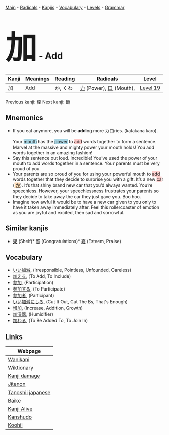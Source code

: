 <style> bigfont {font-size: 100px}</style>
[Main](../README.md) -
[Radicals](../radicals.md) -
[Kanjis](../kanjis.md) -
[Vocabulary](../vocabulary.md) -
[Levels](../levels.md) -
[Grammar](../grammar.md)
# <bigfont> 加</bigfont> - Add 

| Kanji | Meanings | Reading | Radicals | Level |
| --- | --- | --- | --- | --- |
| 加 | Add | か, くわ | [力](../radicals/力.md) (Power), [口](../radicals/口.md) (Mouth),  | [Level 19](../levels/wk_level19.md) |

Previous kanji: [煙](煙.md) Next kanji: [節](節.md) 

## Mnemonics
 * If you eat anymore, you will be<strong>&nbsp;add</strong>ing more カロries. (katakana karo).<br><br>Your <span style="background-color:#ADD8E6"> mouth</span> has the <span style="background-color:#ADD8E6"> power</span> to <span style="background-color:#ffcccb"> add</span> words together to form a sentence. Marvel at the massive and mighty power your mouth holds! You add words together in an amazing fashion!
* Say this sentence out loud. Incredible! You’ve used the power of your mouth to add words together in a sentence. Your parents must be very proud of you.
* Your parents are so proud of you for using your powerful mouth to <span style="background-color:#ffcccb"> add</span> words together that they decide to surprise you with a gift. It’s a new <span style="background-color:#ffcccb"> ca</span>r (<span style="background-color:#fed8b1"> [か](https://jisho.org/search/か)</span>). It’s that shiny brand new car that you’d always wanted. You’re speechless. However, your speechlessness frustrates your parents so they decide to take away the car they just gave you. Boo hoo.
* Imagine how awful it would be to have a new car given to you only to have it taken away immediately after. Feel this rollercoaster of emotion as you are joyful and excited, then sad and sorrowful. 


## Similar kanjis
 * [架](架.md) (Shelf)* [賀](賀.md) (Congratulations)* [嘉](嘉.md) (Esteem, Praise)


## Vocabulary
 * [いい加減](../vocabulary/加.md), (Irresponsible, Pointless, Unfounded, Careless)
* [加える](../vocabulary/加.md), (To Add, To Include)
* [参加](../vocabulary/加.md), (Participation)
* [参加する](../vocabulary/加.md), (To Participate)
* [参加者](../vocabulary/加.md), (Participant)
* [いい加減にしろ](../vocabulary/加.md), (Cut It Out, Cut The Bs, That's Enough)
* [増加](../vocabulary/加.md), (Increase, Addition, Growth)
* [加湿器](../vocabulary/加.md), (Humidifier)
* [加わる](../vocabulary/加.md), (To Be Added To, To Join In)



## Links 

| Webpage |
| --- |
| [Wanikani          ](https://www.wanikani.com/kanji/加) |
| [Wiktionary        ](https://en.wiktionary.org/wiki/加) |
| [Kanji damage      ](http://www.kanjidamage.com/kanji/search?utf8=✓&q=加) |
| [Jitenon           ](https://jitenon.com/kanji/加) |
| [Tanoshii japanese ](https://www.tanoshiijapanese.com/dictionary/kanji.cfm?k=加) |
| [Baike             ](https://baike.baidu.com/item/加) |
| [Kanji Alive       ](https://app.kanjialive.com/加) |
| [Kanshudo          ](https://www.kanshudo.com/searchmn?q=加) |
| [Koohii            ](https://kanji.koohii.com/study/kanji/加) |
